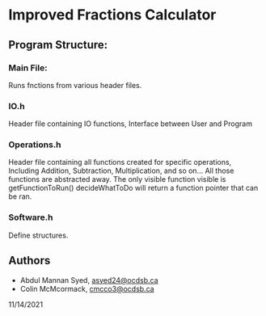 # Improved Fractions Calculator

## Program Structure:

### Main File:
Runs fnctions from various header files.
    
### IO.h
Header file containing IO functions, 
Interface between User and Program 

### Operations.h
Header file containing all functions created for specific operations,
Including Addition, Subtraction, Multiplication, and so on...
All those functions are abstracted away.
The only visible function visible is getFunctionToRun()
decideWhatToDo will return a function pointer that can be ran.


### Software.h
Define structures.

## Authors

- Abdul Mannan Syed, asyed24@ocdsb.ca
- Colin McMcormack, cmcco3@ocdsb.ca

11/14/2021
